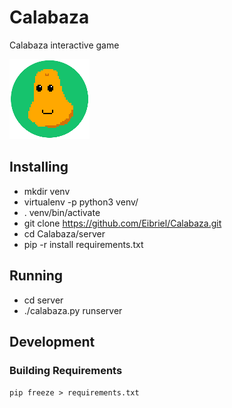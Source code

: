 # Calabaza
Calabaza interactive game

![Calabaza](server/calabaza/static/icons/icon_128.png)

## Installing

* mkdir venv
* virtualenv -p python3 venv/
* . venv/bin/activate
* git clone https://github.com/Eibriel/Calabaza.git
* cd Calabaza/server
* pip -r install requirements.txt

## Running

* cd server
* ./calabaza.py runserver

## Development

### Building Requirements

```pip freeze > requirements.txt```
